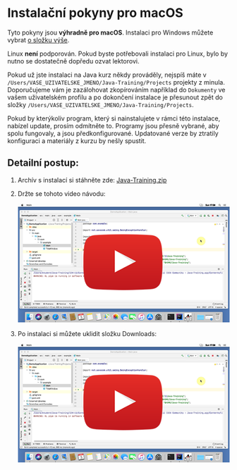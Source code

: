 Instalační pokyny pro macOS
===========================

Tyto pokyny jsou **výhradně pro macOS**.
Instalaci pro Windows můžete vybrat [o složku výše](../).

Linux **není** podporován. Pokud byste potřebovali instalaci pro Linux,
bylo by nutno se dostatečně dopředu ozvat lektorovi.

Pokud už jste instalaci na Java kurz někdy prováděly,
nejspíš máte v `/Users/VASE_UZIVATELSKE_JMENO/Java-Training/Projects`
projekty z minula. Doporučujeme vám je zazálohovat zkopírováním například do `Dokumenty` ve vašem uživatelském profilu
a po dokončení instalace je přesunout zpět do složky
`/Users/VASE_UZIVATELSKE_JMENO/Java-Training/Projects`.

Pokud by kterýkoliv program,
který si nainstalujete v rámci této instalace,
nabízel update, prosím odmítněte to.
Programy jsou přesně vybrané, aby spolu fungovaly, a jsou předkonfigurované.
Updatované verze by ztratily konfiguraci a materiály z kurzu by nešly spustit.


<a id="detailni">Detailní postup:</a>
-------------------------------------

1. Archív s instalací si stáhněte zde: [Java-Training.zip](https://github.com/czechitas/java-install/releases/download/2020-jaro/ultimate/mac/Java-Training.zip)

2. Držte se tohoto video návodu:

    <a href="https://www.youtube.com/watch?v=1mUngV4I9y4">
        <img src="img/video-screenshot.png"/>
    </a>


3. Po instalaci si můžete uklidit složku Downloads:

    <a href="https://www.youtube.com/watch?v=EeSZ0mV76ys">
        <img src="img/video-screenshot.png"/>
    </a>

